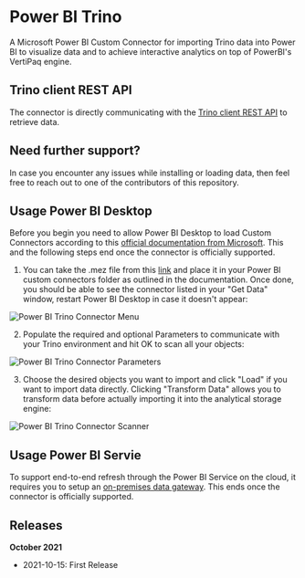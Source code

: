 # Power BI Trino
A Microsoft Power BI Custom Connector for importing Trino data into Power BI to visualize data and to achieve interactive analytics on top of PowerBI's VertiPaq engine. 

## Trino client REST API
The connector is directly communicating with the [Trino client REST API](https://trino.io/docs/current/develop/client-protocol.html) to retrieve data.

## Need further support?
In case you encounter any issues while installing or loading data, then feel free to reach out to one of the contributors of this repository. 

## Usage Power BI Desktop
Before you begin you need to allow Power BI Desktop to load Custom Connectors according to this [official documentation from Microsoft](https://docs.microsoft.com/en-us/power-bi/connect-data/desktop-connector-extensibility). This and the following steps end once the connector is officially supported.

1. You can take the .mez file from this [link](https://github.com/pichlerpa/PowerBITrinoConnector/raw/master/Trino/bin/Debug/Trino.mez) and place it in your Power BI custom connectors folder as outlined in the documentation. Once done, you should be able to see the connector listed in your "Get Data" window, restart Power BI Desktop in case it doesn't appear:

![Power BI Trino Connector Menu](https://github.com/pichlerpa/PowerBITrinoConnector/blob/master/Trino/img/MenuConnector.JPG)

2. Populate the required and optional Parameters to communicate with your Trino environment and hit OK to scan all your objects:

![Power BI Trino Connector Parameters](https://github.com/pichlerpa/PowerBITrinoConnector/blob/master/Trino/img/ParameterConnector.JPG)

3. Choose the desired objects you want to import and click "Load" if you want to import data directly. Clicking "Transform Data" allows you to transform data before actually importing it into the analytical storage engine:

![Power BI Trino Connector Scanner](https://github.com/pichlerpa/PowerBITrinoConnector/blob/master/Trino/img/ScanningConnector.JPG)

## Usage Power BI Servie
To support end-to-end refresh through the Power BI Service on the cloud, it requires you to setup an [on-premises data gateway](https://docs.microsoft.com/en-us/power-bi/connect-data/service-gateway-custom-connectors). This ends once the connector is officially supported.

## Releases

**October 2021**
- 2021-10-15: First Release
